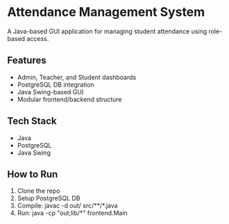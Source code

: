 # Attendance Management System

A Java-based GUI application for managing student attendance using role-based access.

## Features
- Admin, Teacher, and Student dashboards
- PostgreSQL DB integration
- Java Swing-based GUI
- Modular frontend/backend structure

## Tech Stack
- Java
- PostgreSQL
- Java Swing

## How to Run
1. Clone the repo
2. Setup PostgreSQL DB
3. Compile:
   javac -d out/ src/**/*.java
4. Run:
   java -cp "out;lib/*" frontend.Main


